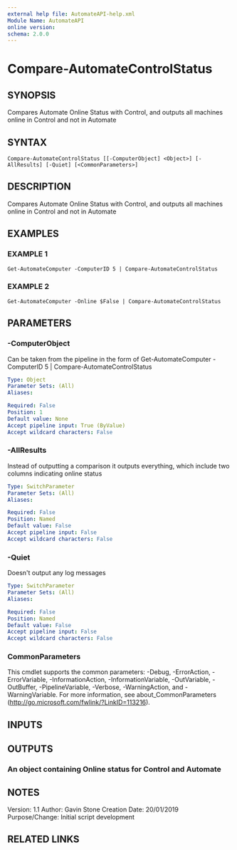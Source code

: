```yaml
---
external help file: AutomateAPI-help.xml
Module Name: AutomateAPI
online version:
schema: 2.0.0
---
```


# Compare-AutomateControlStatus

## SYNOPSIS
Compares Automate Online Status with Control, and outputs all machines online in Control and not in Automate

## SYNTAX

```
Compare-AutomateControlStatus [[-ComputerObject] <Object>] [-AllResults] [-Quiet] [<CommonParameters>]
```

## DESCRIPTION
Compares Automate Online Status with Control, and outputs all machines online in Control and not in Automate

## EXAMPLES

### EXAMPLE 1
```
Get-AutomateComputer -ComputerID 5 | Compare-AutomateControlStatus
```

### EXAMPLE 2
```
Get-AutomateComputer -Online $False | Compare-AutomateControlStatus
```

## PARAMETERS

### -ComputerObject
Can be taken from the pipeline in the form of Get-AutomateComputer -ComputerID 5 | Compare-AutomateControlStatus

```yaml
Type: Object
Parameter Sets: (All)
Aliases:

Required: False
Position: 1
Default value: None
Accept pipeline input: True (ByValue)
Accept wildcard characters: False
```

### -AllResults
Instead of outputting a comparison it outputs everything, which include two columns indicating online status

```yaml
Type: SwitchParameter
Parameter Sets: (All)
Aliases:

Required: False
Position: Named
Default value: False
Accept pipeline input: False
Accept wildcard characters: False
```

### -Quiet
Doesn't output any log messages

```yaml
Type: SwitchParameter
Parameter Sets: (All)
Aliases:

Required: False
Position: Named
Default value: False
Accept pipeline input: False
Accept wildcard characters: False
```

### CommonParameters
This cmdlet supports the common parameters: -Debug, -ErrorAction, -ErrorVariable, -InformationAction, -InformationVariable, -OutVariable, -OutBuffer, -PipelineVariable, -Verbose, -WarningAction, and -WarningVariable.
For more information, see about_CommonParameters (http://go.microsoft.com/fwlink/?LinkID=113216).

## INPUTS

## OUTPUTS

### An object containing Online status for Control and Automate
## NOTES
Version:        1.1
Author:         Gavin Stone
Creation Date:  20/01/2019
Purpose/Change: Initial script development

## RELATED LINKS
